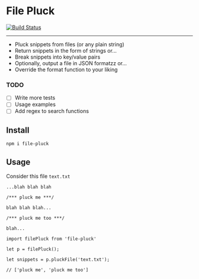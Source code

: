 # File Pluck
[![Build Status](https://travis-ci.org/iAmNathanJ/file-pluck.svg?branch=master)](https://travis-ci.org/iAmNathanJ/file-pluck)

---

- Pluck snippets from files (or any plain string)
- Return snippets in the form of strings or...
- Break snippets into key/value pairs 
- Optionally, output a file in JSON formatzz or...
- Override the format function to your liking

### TODO
- [ ] Write more tests
- [ ] Usage examples
- [ ] Add regex to search functions

## Install
`npm i file-pluck`

## Usage
Consider this file `text.txt`  

```
...blah blah blah

/*** pluck me ***/

blah blah blah...

/*** pluck me too ***/

blah...
```

```node
import filePluck from 'file-pluck'

let p = filePluck();

let snippets = p.pluckFile('text.txt');

// ['pluck me', 'pluck me too']
```
